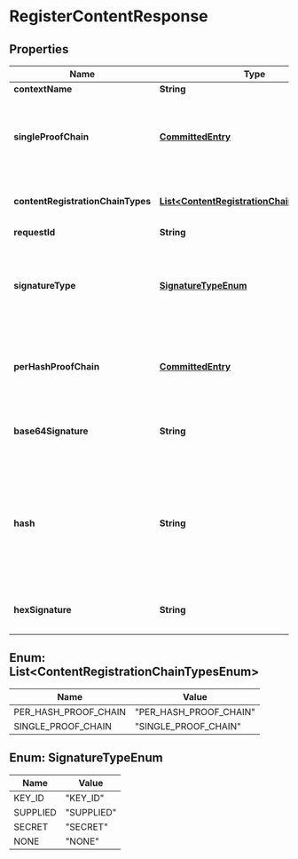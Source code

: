
# RegisterContentResponse

## Properties
Name | Type | Description | Notes
------------ | ------------- | ------------- | -------------
**contextName** | **String** |  | 
**singleProofChain** | [**CommittedEntry**](CommittedEntry.md) | This is the single proof chain where all hashes are stored (if configured) |  [optional]
**contentRegistrationChainTypes** | [**List&lt;ContentRegistrationChainTypesEnum&gt;**](#List&lt;ContentRegistrationChainTypesEnum&gt;) | A set of content registration targets |  [optional]
**requestId** | **String** |  |  [optional]
**signatureType** | [**SignatureTypeEnum**](#SignatureTypeEnum) | The signature type from the request or the default from the settings | 
**perHashProofChain** | [**CommittedEntry**](CommittedEntry.md) | This is the proof chain specific for the current hash (if configured) |  [optional]
**base64Signature** | **String** | The calculated signature in base64 form | 
**hash** | **String** | The hash in base64 format that you supplied or that was calculated. This is the actual hash for the content | 
**hexSignature** | **String** | The calculated signature in hex form | 


<a name="List<ContentRegistrationChainTypesEnum>"></a>
## Enum: List&lt;ContentRegistrationChainTypesEnum&gt;
Name | Value
---- | -----
PER_HASH_PROOF_CHAIN | &quot;PER_HASH_PROOF_CHAIN&quot;
SINGLE_PROOF_CHAIN | &quot;SINGLE_PROOF_CHAIN&quot;


<a name="SignatureTypeEnum"></a>
## Enum: SignatureTypeEnum
Name | Value
---- | -----
KEY_ID | &quot;KEY_ID&quot;
SUPPLIED | &quot;SUPPLIED&quot;
SECRET | &quot;SECRET&quot;
NONE | &quot;NONE&quot;



